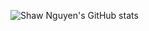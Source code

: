 ![Shaw Nguyen's GitHub stats](https://github-readme-stats.vercel.app/api?username=mrshaw01&show_icons=true&theme=radical)
